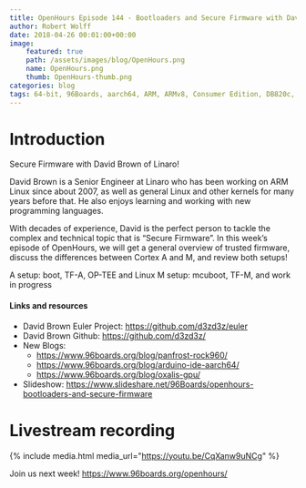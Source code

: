 ```yaml
---
title: OpenHours Episode 144 - Bootloaders and Secure Firmware with David Brown
author: Robert Wolff
date: 2018-04-26 00:01:00+00:00
image:
    featured: true
    path: /assets/images/blog/OpenHours.png
    name: OpenHours.png
    thumb: OpenHours-thumb.png
categories: blog
tags: 64-bit, 96Boards, aarch64, ARM, ARMv8, Consumer Edition, DB820c, Rock960, Hikey960, enterprise edition, product, single board computer, linaro, linux, open source, openhours, robert wolff, podcast, technology, tech, computer, hardware, software, groupgets, qwerty, embedded, crowd fund, mezzanine, community, firmware, bootloaders, security
---
```


# Introduction

Secure Firmware with David Brown of Linaro!

David Brown is a Senior Engineer at Linaro who has been working on ARM Linux since about 2007, as well as general Linux and other kernels for many years before that. He also enjoys learning and working with new programming languages.

With decades of experience, David is the perfect person to tackle the complex and technical topic that is “Secure Firmware”. In this week’s episode of OpenHours, we will get a general overview of trusted firmware, discuss the differences between Cortex A and M, and review both setups!

A setup: boot, TF-A, OP-TEE and Linux
M setup: mcuboot, TF-M, and work in progress

#### Links and resources

- David Brown Euler Project: https://github.com/d3zd3z/euler
- David Brown Github: https://github.com/d3zd3z/
- New Blogs:
   - https://www.96boards.org/blog/panfrost-rock960/
   - https://www.96boards.org/blog/arduino-ide-aarch64/
   - https://www.96boards.org/blog/oxalis-gpu/
- Slideshow: https://www.slideshare.net/96Boards/openhours-bootloaders-and-secure-firmware

# Livestream recording

{% include media.html media_url="https://youtu.be/CqXanw9uNCg" %}

Join us next week! https://www.96boards.org/openhours/
